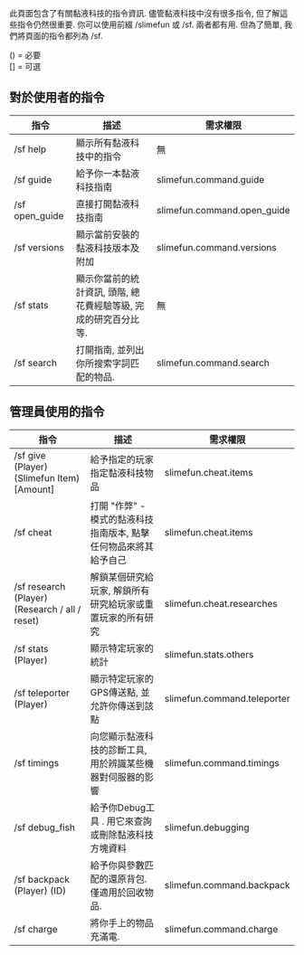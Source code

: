 此頁面包含了有關黏液科技的指令資訊.
儘管黏液科技中沒有很多指令, 但了解這些指令仍然很重要.
你可以使用前綴 /slimefun 或 /sf. 兩者都有用.
但為了簡單, 我們將頁面的指令都列為 /sf.

() = 必要
<br>
[] = 可選

## 對於使用者的指令
| 指令 | 描述 | 需求權限 |
| ----------- | ------------------- | --------- |
| /sf help | 顯示所有黏液科技中的指令 | 無 |
| /sf guide | 給予你一本黏液科技指南 | slimefun.command.guide |
| /sf open_guide | 直接打開黏液科技指南 | slimefun.command.open_guide |
| /sf versions | 顯示當前安裝的黏液科技版本及附加 | slimefun.command.versions |
| /sf stats | 顯示你當前的統計資訊, 頭階, 總花費經驗等級, 完成的研究百分比等. | 無 |
| /sf search <search term> | 打開指南, 並列出你所搜索字詞匹配的物品. | slimefun.command.search |

## 管理員使用的指令
| 指令 | 描述 | 需求權限 |
| ----------- | ------------------- | --------- |
| /sf give (Player) (Slimefun Item) [Amount] | 給予指定的玩家指定黏液科技物品 | slimefun.cheat.items |
| /sf cheat | 打開 "作弊" - 模式的黏液科技指南版本, 點擊任何物品來將其給予自己 | slimefun.cheat.items |
| /sf research (Player) (Research / all / reset) | 解鎖某個研究給玩家, 解鎖所有研究給玩家或重置玩家的所有研究 | slimefun.cheat.researches |
| /sf stats (Player) | 顯示特定玩家的統計 | slimefun.stats.others |
| /sf teleporter (Player) | 顯示特定玩家的GPS傳送點, 並允許你傳送到該點 | slimefun.command.teleporter |
| /sf timings | 向您顯示黏液科技的診斷工具, 用於辨識某些機器對伺服器的影響 | slimefun.command.timings |
| /sf debug_fish | 給予你Debug工具  . 用它來查詢或刪除黏液科技方塊資料 | slimefun.debugging |
| /sf backpack (Player) (ID) | 給予你與參數匹配的還原背包. 僅適用於回收物品. | slimefun.command.backpack |
| /sf charge | 將你手上的物品充滿電. | slimefun.command.charge |
